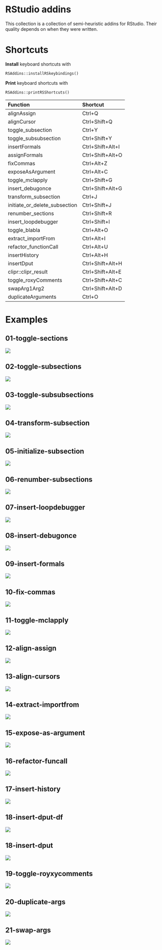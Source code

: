 # RStudio addins

This collection is a collection of semi-heuristic addins for RStudio.
Their quality depends on when they were written.

# Shortcuts

**Install** keyboard shortcuts with

```
RSAddins::installRSkeybindings()
```

**Print** keyboard shortcuts with

```
RSAddins::printRSShortcuts()
```

|Function                      |Shortcut         |
|:-----------------------------|:----------------|
|alignAssign                   |Ctrl+Q           |
|alignCursor                   |Ctrl+Shift+Q     |
|toggle_subsection             |Ctrl+Y           |
|toggle_subsubsection          |Ctrl+Shift+Y     |
|insertFormals                 |Ctrl+Shift+Alt+I |
|assignFormals                 |Ctrl+Shift+Alt+O |
|fixCommas                     |Ctrl+Alt+Z       |
|exposeAsArgument              |Ctrl+Alt+C       |
|toggle_mclapply               |Ctrl+Shift+G     |
|insert_debugonce              |Ctrl+Shift+Alt+G |
|transform_subsection          |Ctrl+J           |
|initiate_or_delete_subsection |Ctrl+Shift+J     |
|renumber_sections             |Ctrl+Shift+R     |
|insert_loopdebugger           |Ctrl+Shift+I     |
|toggle_blabla                 |Ctrl+Alt+O       |
|extract_importFrom            |Ctrl+Alt+I       |
|refactor_functionCall         |Ctrl+Alt+U       |
|insertHistory                 |Ctrl+Alt+H       |
|insertDput                    |Ctrl+Shift+Alt+H |
|clipr::clipr_result           |Ctrl+Shift+Alt+E |
|toggle_roxyComments           |Ctrl+Shift+Alt+C |
|swapArg1Arg2                  |Ctrl+Shift+Alt+D |
|duplicateArguments            |Ctrl+O           |


# Examples

## 01-toggle-sections
![](doc/gifs/01-toggle-sections.gif)
## 02-toggle-subsections
![](doc/gifs/02-toggle-subsections.gif)
## 03-toggle-subsubsections
![](doc/gifs/03-toggle-subsubsections.gif)
## 04-transform-subsection
![](doc/gifs/04-transform-subsection.gif)
## 05-initialize-subsection
![](doc/gifs/05-initializesubsection.gif)
## 06-renumber-subsections
![](doc/gifs/06-renumbersubsections.gif)
## 07-insert-loopdebugger
![](doc/gifs/07-insertloopdebugger.gif)
## 08-insert-debugonce
![](doc/gifs/08-insertdebugonce.gif)
## 09-insert-formals
![](doc/gifs/09-insertformals.gif)
## 10-fix-commas
![](doc/gifs/10-fixcommas.gif)
## 11-toggle-mclapply
![](doc/gifs/11-toggle-mclapply.gif)
## 12-align-assign
![](doc/gifs/12-align-assign.gif)
## 13-align-cursors
![](doc/gifs/13-align-cursors.gif)
## 14-extract-importfrom
![](doc/gifs/14-extract-importfrom.gif)
## 15-expose-as-argument
![](doc/gifs/15-expose-as-argument.gif)
## 16-refactor-funcall
![](doc/gifs/16-refactor-funcall.gif)
## 17-insert-history
![](doc/gifs/17-insert-history.gif)
## 18-insert-dput-df
![](doc/gifs/18-insert-dput-df.gif)
## 18-insert-dput
![](doc/gifs/18-insert-dput.gif)
## 19-toggle-royxycomments
![](doc/gifs/19-toggle-royxycomments.gif)
## 20-duplicate-args
![](doc/gifs/20-duplicate-args.gif)
## 21-swap-args
![](doc/gifs/21-swap-args.gif)


